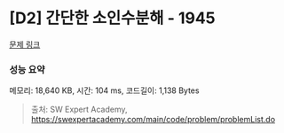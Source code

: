 # [D2] 간단한 소인수분해 - 1945 

[문제 링크](https://swexpertacademy.com/main/code/problem/problemDetail.do?contestProbId=AV5Pl0Q6ANQDFAUq) 

### 성능 요약

메모리: 18,640 KB, 시간: 104 ms, 코드길이: 1,138 Bytes



> 출처: SW Expert Academy, https://swexpertacademy.com/main/code/problem/problemList.do